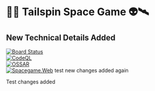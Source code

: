 #  🚀👾 Tailspin Space Game 👽🛰

## New Technical Details Added

[![Board Status](https://dev.azure.com/devopsagile/d04beb2e-6521-4473-99fc-af251e8a4b0f/008f60f6-db8e-4790-879f-eff1affde363/_apis/work/boardbadge/519f390a-2eef-4adb-96f8-2aabd684c362?columnOptions=1)](https://dev.azure.com/devopsagile/d04beb2e-6521-4473-99fc-af251e8a4b0f/_boards/board/t/008f60f6-db8e-4790-879f-eff1affde363/Microsoft.RequirementCategory/)<br/>
[![CodeQL](https://github.com/CanarysPlayground/tailspin-spacegame/actions/workflows/codeql-analysis.yml/badge.svg)](https://github.com/CanarysPlayground/tailspin-spacegame/actions/workflows/codeql-analysis.yml)<br/>
[![OSSAR](https://github.com/CanarysPlayground/tailspin-spacegame/actions/workflows/ossar-analysis.yml/badge.svg)](https://github.com/CanarysPlayground/tailspin-spacegame/actions/workflows/ossar-analysis.yml)<br/>
[![Spacegame.Web](https://github.com/CanarysPlayground/tailspin-spacegame/actions/workflows/azure-webapp.yml/badge.svg)](https://github.com/CanarysPlayground/tailspin-spacegame/actions/workflows/azure-webapp.yml)
test
new changes added again 

Test changes added
